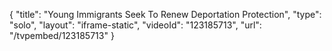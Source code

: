 {
    "title": "Young Immigrants Seek To Renew Deportation Protection",
    "type": "solo",
    "layout": "iframe-static",
    "videoId": "123185713",
    "url": "\/tvpembed\/123185713"
}